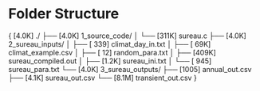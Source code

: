 # Folder Structure
{
[4.0K]  ./
├── [4.0K]  1_source_code/
│   └── [311K]  sureau.c
├── [4.0K]  2_sureau_inputs/
│   ├── [ 339]  climat_day_in.txt
│   ├── [ 69K]  climat_example.csv
│   ├── [  12]  random_para.txt
│   ├── [409K]  sureau_compiled.out
│   ├── [1.2K]  sureau_ini.txt
│   └── [ 945]  sureau_para.txt
└── [4.0K]  3_sureau_outputs/
    ├── [1005]  annual_out.csv
    ├── [4.1K]  sureau_out.csv
    └── [8.1M]  transient_out.csv
}
